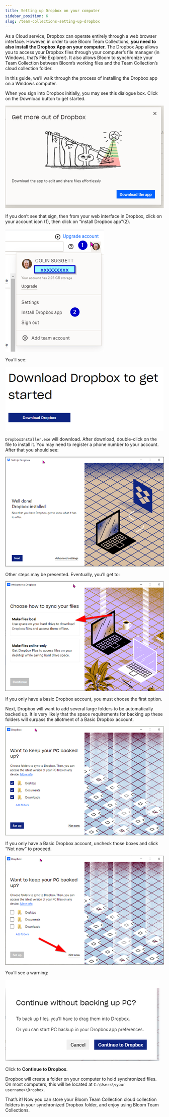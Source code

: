 ```yaml
---
title: Setting up Dropbox on your computer
sidebar_position: 6
slug: /team-collections-setting-up-dropbox
---
```




As a Cloud service, Dropbox can operate entirely through a web browser interface. However, in order to use Bloom Team Collections, **you need to also install the Dropbox App on your computer.**  The Dropbox App allows you to access your Dropbox files through your computer’s file manager (in Windows, that’s File Explorer). It also allows Bloom to synchronize your Team Collection between Bloom’s working files and the Team Collection’s cloud collection folder. 


In this guide, we’ll walk through the process of installing the Dropbox app on a Windows computer. 


When you sign into Dropbox initially, you may see this dialogue box. Click on the Download button to get started.


![](./team-collections-setting-up-dropbox.67c49273-457d-42ba-8c9c-930263cd831e.png)


If you don’t see that sign, then from your web interface in Dropbox, click on your account icon (1), then click on “install Dropbox app”(2).


![](./team-collections-setting-up-dropbox.f5b1a902-f92f-477b-861d-1970ae3cd742.png)


You’ll see:


![](./team-collections-setting-up-dropbox.fbb0150d-718f-4c64-b59d-212343e31f5b.png)


`DropboxInstaller.exe` will download. After download, double-click on the file to install it. You may need to register a phone number to your account. After that you should see:


![](./team-collections-setting-up-dropbox.3bbb32bb-b61a-4b89-a029-011743fa8ad0.png)


Other steps may be presented. Eventually, you’ll get to:


![](./team-collections-setting-up-dropbox.0763f434-3e4c-4b63-b26a-50b766f95273.png)


If you only have a basic Dropbox account, you must choose the first option.


Next, Dropbox will want to add several large folders to be automatically backed up. It is very likely that the space requirements for backing up these folders will surpass the allotment of a Basic Dropbox account.


![](./team-collections-setting-up-dropbox.143fbd2f-6c9e-43b6-96db-b6f724b6f3a9.png)


If you only have a Basic Dropbox account, uncheck those boxes and click “Not now” to proceed.


![](./team-collections-setting-up-dropbox.57339b58-4644-4347-a686-61758b9abb87.png)


You’ll see a warning:


![](./team-collections-setting-up-dropbox.36474053-f634-40d8-82d9-37d90fa0371c.png)


Click to **Continue to Dropbox**.


Dropbox will create a folder on your computer to hold synchronized files. On most computers, this will be located at `C:\Users\<your username>\Dropbox`. 


That’s it! Now you can store your Bloom Team Collection cloud collection folders in your synchronized Dropbox folder, and enjoy using Bloom Team Collections. 

